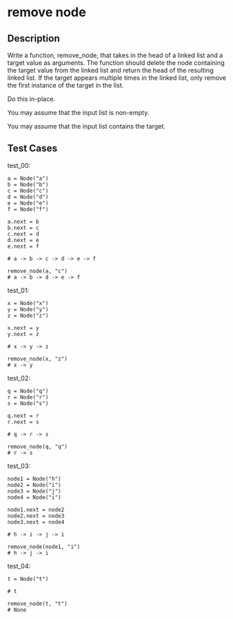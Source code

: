 # remove node

## Description

Write a function, remove_node, that takes in the head of a linked list and a target value as arguments. The function should delete the node containing the target value from the linked list and return the head of the resulting linked list. If the target appears multiple times in the linked list, only remove the first instance of the target in the list.

Do this in-place.

You may assume that the input list is non-empty.

You may assume that the input list contains the target.

## Test Cases

test_00:

```text
a = Node("a")
b = Node("b")
c = Node("c")
d = Node("d")
e = Node("e")
f = Node("f")

a.next = b
b.next = c
c.next = d
d.next = e
e.next = f

# a -> b -> c -> d -> e -> f

remove_node(a, "c")
# a -> b -> d -> e -> f
```

test_01:

```text
x = Node("x")
y = Node("y")
z = Node("z")

x.next = y
y.next = z

# x -> y -> z

remove_node(x, "z")
# x -> y
```

test_02:

```text
q = Node("q")
r = Node("r")
s = Node("s")

q.next = r
r.next = s

# q -> r -> s

remove_node(q, "q")
# r -> s
```

test_03:

```text
node1 = Node("h")
node2 = Node("i")
node3 = Node("j")
node4 = Node("i")

node1.next = node2
node2.next = node3
node3.next = node4

# h -> i -> j -> i

remove_node(node1, "i")
# h -> j -> i
```

test_04:

```text
t = Node("t")

# t

remove_node(t, "t")
# None
```
